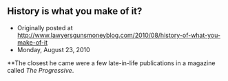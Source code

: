## History is what you make of it?

 * Originally posted at http://www.lawyersgunsmoneyblog.com/2010/08/history-of-what-you-make-of-it
 * Monday, August 23, 2010

\*\*The closest he came were a few late-in-life publications in a magazine called _The Progressive_.